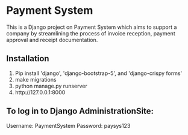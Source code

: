 # Payment System
This is a Django project on Payment System which aims to support a company by 
streamlining the process of invoice reception, payment approval and receipt documentation. 

## Installation
<ol> 
  <li>Pip install 'django', 'django-bootstrap-5', and 'django-crispy forms' </li>
  <li>make migrations </li>
  <li>python manage.py runserver </li>
  <li>http://127.0.0.1:8000 </li>
</ol>


## To log in to Django AdministrationSite:
Username: PaymentSystem
Password: paysys123

